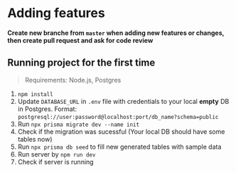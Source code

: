 # Adding features
**Create new branche from `master` when adding new features or changes, then create pull request and ask for code review**


## Running project for the first time

> Requirements: Node.js, Postgres


1. `npm install`
2. Update `DATABASE_URL` in `.env` file with credentials to your local **empty** DB in Postgres. Format: `postgresql://user:password@localhost:port/db_name?schema=public` 
3. Run `npx prisma migrate dev --name init`
4. Check if the migration was sucessful (Your local DB should have some tables now) 
5. Run `npx prisma db seed` to fill new generated tables with sample data
6. Run server by `npm run dev`
7. Check if server is running

